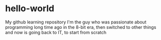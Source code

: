# hello-world
My github learning repository
I'm the guy who was passionate about programming long time ago in the 8-bit era, then switched to
other things and now is going back to IT, to start from scratch
